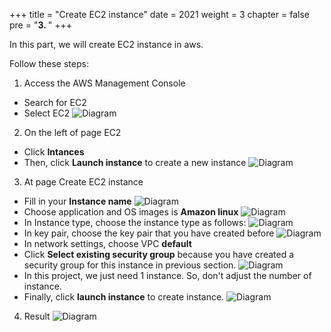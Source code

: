 +++
title = "Create EC2 instance"
date = 2021
weight = 3
chapter = false
pre = "<b>3. </b>"
+++

In this part, we will create EC2 instance in aws. 

Follow these steps:

1. Access the AWS Management Console
  * Search for EC2
  * Select EC2
![Diagram](../../../images/2/1.png?width=40pc)

2. On the left of page EC2
  * Click **Intances**
  * Then, click **Launch instance** to create a new instance
![Diagram](../../../images/3/5.png?width=40pc)

3. At page Create EC2 instance
  * Fill in your  **Instance name**
![Diagram](../../../images/3/6.png?width=40pc)  
  * Choose application and OS images is  **Amazon linux**
![Diagram](../../../images/3/7.png?width=40pc)  
  * In Instance type, choose the instance type as follows: 
![Diagram](../../../images/3/8.png?width=40pc)  
  * In key pair, choose the key pair that you have created before 
![Diagram](../../../images/3/9.png?width=40pc)  
  * In network settings, choose VPC **default**
  * Click **Select existing security group** because you have created a security group for this instance in previous section.
![Diagram](../../../images/3/10.png?width=40pc)  
* In this project, we just need 1 instance. So, don't adjust the number of instance. 
* Finally, click **launch instance** to create instance. 
![Diagram](../../../images/3/11.png?width=40pc) 
4. Result 
![Diagram](../../../images/3/12.png?width=40pc)  